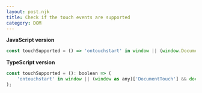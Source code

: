 ```yaml
---
layout: post.njk
title: Check if the touch events are supported
category: DOM
---
```


**JavaScript version**

```js
const touchSupported = () => 'ontouchstart' in window || (window.DocumentTouch && document instanceof window.DocumentTouch);
```

**TypeScript version**

```js
const touchSupported = (): boolean => (
    'ontouchstart' in window || (window as any)['DocumentTouch'] && document instanceof (window as any)['DocumentTouch']
);
```

